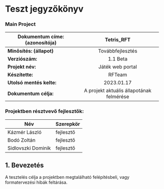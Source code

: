 # Teszt jegyzőkönyv
### Main Project
|  Dokumentum címe: (azonosítója) |  Tetris_RFT |
|---|:-:|
| **Minősítés: (állapot)**  |  Továbbfejlesztés |
| **Verziószám:**  |  1.1 Beta |
| **Projekt név:** |  Játék web portal |
| **Készítette:** | RFTeam |
| **Utolsó mentés kelte:** | 2023.01.17 |
| **Dokumentum célja:** | A projekt aktuális állapotának felmérése

### Projektben résztvevő fejlesztők:
|  Név |  Szerepkör |
|---|---|
| Kázmér László  | fejlesztő  |
| Bodó Zoltán  | fejlesztő |
| Sidlovszki Dominik |  fejlesztő |

## 1. Bevezetés

A tesztelés célja a projektben megtalálható felépítésbeli, vagy formatervezési hibák feltárása.